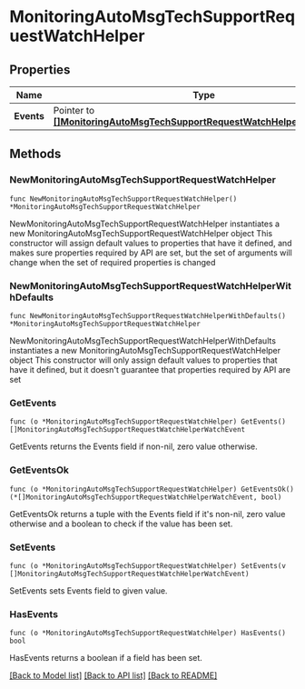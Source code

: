 # MonitoringAutoMsgTechSupportRequestWatchHelper

## Properties

Name | Type | Description | Notes
------------ | ------------- | ------------- | -------------
**Events** | Pointer to [**[]MonitoringAutoMsgTechSupportRequestWatchHelperWatchEvent**](MonitoringAutoMsgTechSupportRequestWatchHelperWatchEvent.md) |  | [optional] 

## Methods

### NewMonitoringAutoMsgTechSupportRequestWatchHelper

`func NewMonitoringAutoMsgTechSupportRequestWatchHelper() *MonitoringAutoMsgTechSupportRequestWatchHelper`

NewMonitoringAutoMsgTechSupportRequestWatchHelper instantiates a new MonitoringAutoMsgTechSupportRequestWatchHelper object
This constructor will assign default values to properties that have it defined,
and makes sure properties required by API are set, but the set of arguments
will change when the set of required properties is changed

### NewMonitoringAutoMsgTechSupportRequestWatchHelperWithDefaults

`func NewMonitoringAutoMsgTechSupportRequestWatchHelperWithDefaults() *MonitoringAutoMsgTechSupportRequestWatchHelper`

NewMonitoringAutoMsgTechSupportRequestWatchHelperWithDefaults instantiates a new MonitoringAutoMsgTechSupportRequestWatchHelper object
This constructor will only assign default values to properties that have it defined,
but it doesn't guarantee that properties required by API are set

### GetEvents

`func (o *MonitoringAutoMsgTechSupportRequestWatchHelper) GetEvents() []MonitoringAutoMsgTechSupportRequestWatchHelperWatchEvent`

GetEvents returns the Events field if non-nil, zero value otherwise.

### GetEventsOk

`func (o *MonitoringAutoMsgTechSupportRequestWatchHelper) GetEventsOk() (*[]MonitoringAutoMsgTechSupportRequestWatchHelperWatchEvent, bool)`

GetEventsOk returns a tuple with the Events field if it's non-nil, zero value otherwise
and a boolean to check if the value has been set.

### SetEvents

`func (o *MonitoringAutoMsgTechSupportRequestWatchHelper) SetEvents(v []MonitoringAutoMsgTechSupportRequestWatchHelperWatchEvent)`

SetEvents sets Events field to given value.

### HasEvents

`func (o *MonitoringAutoMsgTechSupportRequestWatchHelper) HasEvents() bool`

HasEvents returns a boolean if a field has been set.


[[Back to Model list]](../README.md#documentation-for-models) [[Back to API list]](../README.md#documentation-for-api-endpoints) [[Back to README]](../README.md)


